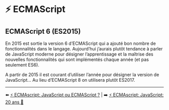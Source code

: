 # ⚡ ECMAScript

## ECMAScript 6 (ES2015)

En 2015 est sortie la version 6 d’ECMAScript qui a ajouté bon nombre de fonctionnalités dans le langage. Aujourd’hui j’aurais plutôt tendance à parler de JavaScript moderne pour désigner l’apprentissage et la maîtrise des nouvelles fonctionnalités qui sont implémentés chaque année (et pas seulement ES6).

A partir de 2015 il est courant d’utiliser l’année pour désigner la version de JavaScript… Au lieu d’ECMAScript 8 on utilisera plutôt ES2017.

---

⬅️ [⚡ ECMAscript: JavaScript ou ECMAScript ?](./1-javascript-or-ecmascript.md) |
➡️ [⚡ ECMAscript: JavaScript: 20 ans 🎉](./3-javascript-20years.md)
